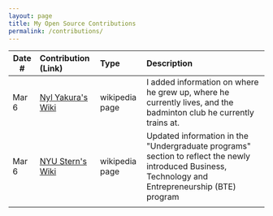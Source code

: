 ```yaml
---
layout: page
title: My Open Source Contributions
permalink: /contributions/
---
```


<!--
Type of the contribution should be "Wikipedia edit", "OpenStreet Map feature", "Documentation", "Course website", "Blog",
"Browser Add-on", etc.

The description should include a brief summary of what you did.

The link should bring us to a public page that shows your contribution. 

Replace the first row with your own contribution. 

-->





| Date #       | Contribution (Link)  | Type  | Description |
|---|:---|:---|:---|
| Mar 6   | [Nyl Yakura's Wiki](https://en.wikipedia.org/wiki/Nyl_Yakura)  | wikipedia page   |   I added information on where he grew up, where he currently lives, and the badminton club he currently trains at.    |
|  Mar 6   |  [NYU Stern's Wiki](https://en.wikipedia.org/wiki/New_York_University_Stern_School_of_Business#Undergraduate_programs)   |  wikipedia page   |  Updated information in the "Undergraduate programs" section to reflect the newly introduced Business, Technology and Entrepreneurship (BTE) program   |
|     |     |     |      |
